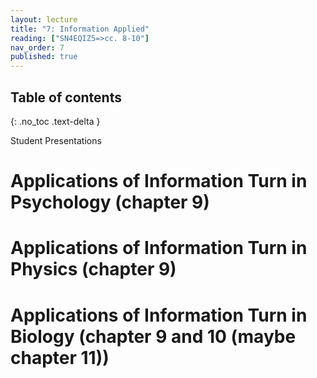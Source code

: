```yaml
---
layout: lecture
title: "7: Information Applied"
reading: ["SN4EQIZ5=>cc. 8-10"]
nav_order: 7
published: true
---
```


## Table of contents
{: .no_toc .text-delta } 

Student Presentations

# Applications of Information Turn in Psychology (chapter 9)

# Applications of Information Turn in Physics (chapter 9)

# Applications of Information Turn in Biology (chapter 9 and 10 (maybe chapter 11))
